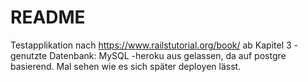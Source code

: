 # README


Testapplikation nach https://www.railstutorial.org/book/ ab Kapitel 3
-genutzte Datenbank: MySQL
-heroku aus gelassen, da auf postgre basierend. Mal sehen wie es sich später deployen lässt.